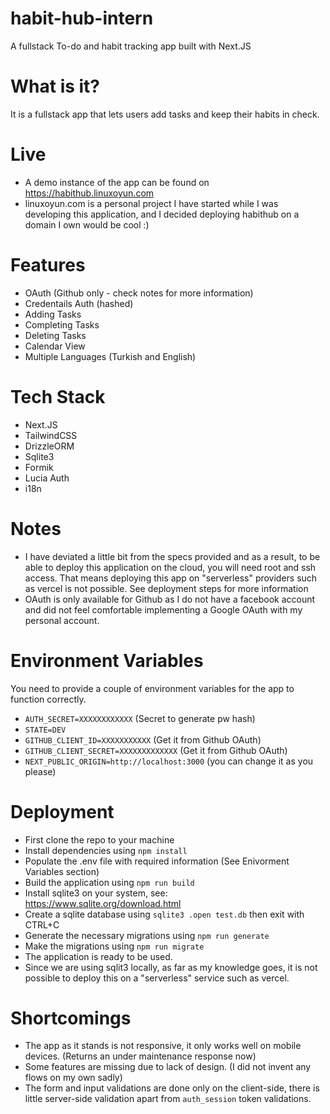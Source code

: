 # habit-hub-intern
A fullstack To-do and habit tracking app built with Next.JS

# What is it?

It is a fullstack app that lets users add tasks and keep their habits in check.

# Live 

- A demo instance of the app can be found on https://habithub.linuxoyun.com
- linuxoyun.com is a personal project I have started while I was developing this application, and I decided deploying habithub on a domain I own would be cool :) 

# Features
- OAuth (Github only - check notes for more information)
- Credentails Auth (hashed)
- Adding Tasks
- Completing Tasks
- Deleting Tasks
- Calendar View
- Multiple Languages (Turkish and English)

# Tech Stack
- Next.JS
- TailwindCSS
- DrizzleORM
- Sqlite3
- Formik
- Lucia Auth
- i18n

# Notes
  - I have deviated a little bit from the specs provided and as a result, to be able to deploy this application on the cloud, you will need root and ssh access. That means deploying this app on "serverless" providers such as vercel is not possible. See deployment steps for more information
  - OAuth is only available for Github as I do not have a facebook account and did not feel comfortable implementing a Google OAuth with my personal account.

# Environment Variables

You need to provide a couple of environment variables for the app to function correctly.
- `AUTH_SECRET=XXXXXXXXXXXX` (Secret to generate pw hash)
- `STATE=DEV`
- `GITHUB_CLIENT_ID=XXXXXXXXXXX` (Get it from Github OAuth)
- `GITHUB_CLIENT_SECRET=XXXXXXXXXXXXX` (Get it from Github OAuth)
- `NEXT_PUBLIC_ORIGIN=http://localhost:3000` (you can change it as you please)

 # Deployment 

- First clone the repo to your machine
- Install dependencies using `npm install`
- Populate the .env file with required information (See Enivorment Variables section)
- Build the application using `npm run build`
- Install sqlite3 on your system, see: https://www.sqlite.org/download.html
- Create a sqlite database using `sqlite3 .open test.db` then exit with CTRL+C
- Generate the necessary migrations using `npm run generate`
- Make the migrations using `npm run migrate`
- The application is ready to be used.
- Since we are using sqlit3 locally, as far as my knowledge goes, it is not possible to deploy this on a "serverless" service such as vercel.

# Shortcomings
- The app as it stands is not responsive, it only works well on mobile devices. (Returns an under maintenance response now)
- Some features are missing due to lack of design. (I did not invent any flows on my own sadly)
- The form and input validations are done only on the client-side, there is little server-side validation apart from `auth_session` token validations.

 


  
